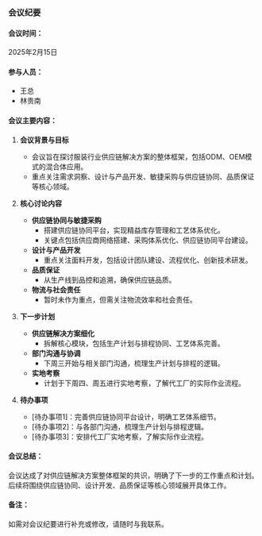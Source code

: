 ### 会议纪要

#### 会议时间：
2025年2月15日

#### 参与人员：
- 王总
- 林贵南

#### 会议主要内容：

1. **会议背景与目标**
   - 会议旨在探讨服装行业供应链解决方案的整体框架，包括ODM、OEM模式的混合体应用。
   - 重点关注需求洞察、设计与产品开发、敏捷采购与供应链协同、品质保证等核心领域。

2. **核心讨论内容**
   - **供应链协同与敏捷采购**
     - 搭建供应链协同平台，实现精益库存管理和工艺体系优化。
     - 关键点包括供应商网络搭建、采购体系优化、供应链协同平台建设。
   - **设计与产品开发**
     - 重点关注面料开发，包括设计团队建设、流程优化、创新技术研发。
   - **品质保证**
     - 从生产线到品控和追溯，确保供应链品质。
   - **物流与社会责任**
     - 暂时未作为重点，但需关注物流效率和社会责任。

3. **下一步计划**
   - **供应链解决方案细化**
     - 拆解核心模块，包括生产计划与排程协同、工艺体系完善。
   - **部门沟通与协调**
     - 下周三开始与相关部门沟通，梳理生产计划与排程的逻辑。
   - **实地考察**
     - 计划于下周四、周五进行实地考察，了解代工厂的实际作业流程。

4. **待办事项**
   - [待办事项1]：完善供应链协同平台设计，明确工艺体系细节。
   - [待办事项2]：与各部门沟通，梳理生产计划与排程逻辑。
   - [待办事项3]：安排代工厂实地考察，了解实际作业流程。

#### 会议总结：
会议达成了对供应链解决方案整体框架的共识，明确了下一步的工作重点和计划。后续将围绕供应链协同、设计开发、品质保证等核心领域展开具体工作。

#### 备注：
如需对会议纪要进行补充或修改，请随时与我联系。